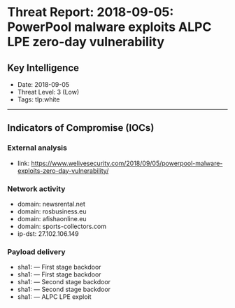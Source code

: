 # Threat Report: 2018-09-05: PowerPool malware exploits ALPC LPE zero-day vulnerability


## Key Intelligence
* Date: 2018-09-05
* Threat Level: 3 (Low)
* Tags: tlp:white

---

## Indicators of Compromise (IOCs)
### External analysis
* link: https://www.welivesecurity.com/2018/09/05/powerpool-malware-exploits-zero-day-vulnerability/

### Network activity
* domain: newsrental.net
* domain: rosbusiness.eu
* domain: afishaonline.eu
* domain: sports-collectors.com
* ip-dst: 27.102.106.149

### Payload delivery
* sha1: <sha1> — First stage backdoor
* sha1: <sha1> — First stage backdoor
* sha1: <sha1> — Second stage backdoor
* sha1: <sha1> — Second stage backdoor
* sha1: <sha1> — ALPC LPE exploit
